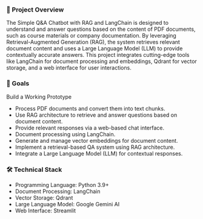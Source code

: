 ### 📖 Project Overview
The Simple Q&A Chatbot with RAG and LangChain is designed to understand and answer questions based on the content of PDF documents, such as course materials or company documentation. By leveraging Retrieval-Augmented Generation (RAG), the system retrieves relevant document content and uses a Large Language Model (LLM) to provide contextually accurate answers.
This project integrates cutting-edge tools like LangChain for document processing and embeddings, Qdrant for vector storage, and a web interface for user interactions.

### 🎯 Goals
Build a Working Prototype

- Process PDF documents and convert them into text chunks.
- Use RAG architecture to retrieve and answer questions based on document content.
- Provide relevant responses via a web-based chat interface.
- Document processing using LangChain.
- Generate and manage vector embeddings for document content.
- Implement a retrieval-based QA system using RAG architecture.
- Integrate a Large Language Model (LLM) for contextual responses.

### 🛠️ Technical Stack
- Programming Language: Python 3.9+
- Document Processing: LangChain
- Vector Storage: Qdrant
- Large Language Model: Google Gemini AI
- Web Interface: Streamlit
